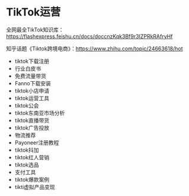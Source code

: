 # TikTok运营

全网最全TikTok知识库：<https://flashexpress.feishu.cn/docs/doccnzKqk3Bf9r3IZPRkRAfryHf>

知乎话题《Tiktok跨境电商》：<https://www.zhihu.com/topic/24663618/hot>

- tiktok下载注册
- 行业白皮书
- 免费流量带货
- Fanno下载安装
- tiktok小店申请
- tiktok运营工具
- tiktok公会
- tiktok东南亚市场分析
- tiktok直播带货
- tiktok广告投放
- 物流推荐
- Payoneer注册教程
- tiktok抖加
- tiktok红人营销
- tiktok选品
- 支付工具
- tiktok爆款案例
- tikti虚拟产品变现
